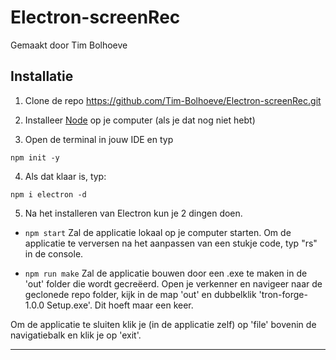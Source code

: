 # Electron-screenRec
Gemaakt door Tim Bolhoeve

## Installatie
1. Clone de repo https://github.com/Tim-Bolhoeve/Electron-screenRec.git

2. Installeer [Node](https://nodejs.org/en/) op je computer (als je dat nog niet hebt)

3. Open de terminal in jouw IDE en typ 
``` 
npm init -y
```

4. Als dat klaar is, typ:
```
npm i electron -d
```

5. Na het installeren van Electron kun je 2 dingen doen.
* ``` npm start ```
Zal de applicatie lokaal op je computer starten.
Om de applicatie te verversen na het aanpassen van een stukje code, typ "rs" in de console.

* ``` npm run make ```
Zal de applicatie bouwen door een .exe te maken in de 'out' folder die wordt gecreëerd.
Open je verkenner en navigeer naar de geclonede repo folder, kijk in de map 'out' en dubbelklik 'tron-forge-1.0.0 Setup.exe'. Dit hoeft maar een keer.

Om de applicatie te sluiten klik je (in de applicatie zelf) op 'file' bovenin de navigatiebalk en klik je op 'exit'.

***
